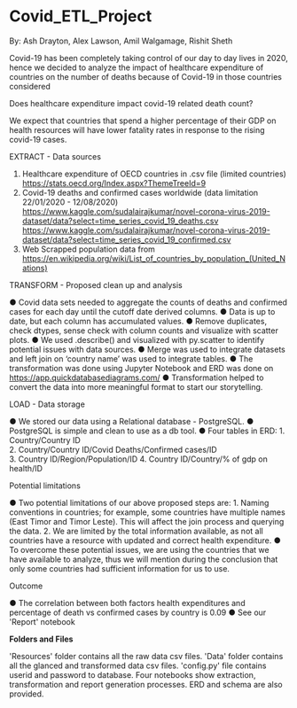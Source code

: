 # Covid_ETL_Project

By: Ash Drayton, Alex Lawson, Amil Walgamage, Rishit Sheth

Covid-19 has been completely taking control of our day to day lives in 2020, hence we decided to analyze the impact of healthcare expenditure of countries on the number of deaths because of Covid-19 in those countries considered

Does healthcare expenditure impact covid-19 related death count?

We expect that countries that spend a higher percentage of their GDP on health resources will have lower fatality rates in response to the rising covid-19 cases.

EXTRACT - Data sources 
1.	Healthcare expenditure of OECD countries in .csv file (limited countries)
		https://stats.oecd.org/Index.aspx?ThemeTreeId=9
2.	Covid-19 deaths and confirmed cases worldwide (data limitation 22/01/2020 - 12/08/2020)
		https://www.kaggle.com/sudalairajkumar/novel-corona-virus-2019-dataset/data?select=time_series_covid_19_deaths.csv
		https://www.kaggle.com/sudalairajkumar/novel-corona-virus-2019-dataset/data?select=time_series_covid_19_confirmed.csv
3.	Web Scrapped population data from
		https://en.wikipedia.org/wiki/List_of_countries_by_population_(United_Nations)

TRANSFORM - Proposed clean up and analysis

●	Covid data sets needed to aggregate the counts of deaths and confirmed cases for each day until the cutoff date derived columns.
●	Data is up to date, but each column has accumulated values. 
●	Remove duplicates, check dtypes, sense check with column counts and visualize with scatter plots.
●	We used .describe() and visualized with py.scatter to identify potential issues with data sources. 
●	Merge was used to integrate datasets and left join on ‘country name’ was used to integrate tables. 
●	The transformation was done using Jupyter Notebook and ERD was done on https://app.quickdatabasediagrams.com/
●	Transformation helped to convert the data into more meaningful format to start our storytelling.

LOAD - Data storage

●	We stored our data using a Relational database - PostgreSQL.
●	PostgreSQL is simple and clean to use as a db tool.
●	Four tables in ERD:
	1.	Country/Country ID	
	2.	Country/Country ID/Covid Deaths/Confirmed cases/ID  
	3.	Country ID/Region/Population/ID
	4.	Country ID/Country/% of gdp on health/ID

Potential limitations

●	Two potential limitations of our above proposed steps are:
	1.	Naming conventions in countries; for example, some countries have multiple names (East Timor and Timor Leste). This will affect the join process and 		querying the data.
	2.	We are limited by the total information available, as not all countries have a resource with updated and correct health expenditure.
●	To overcome these potential issues, we are using the countries that we have available to analyze, thus we will mention during the conclusion that only some countries had sufficient information for us to use.

Outcome

●	The correlation between both factors health expenditures and percentage of death vs confirmed cases by country is 0.09
●	See our 'Report' notebook 

****Folders and Files****

'Resources' folder contains all the raw data csv files. 
'Data' folder contains all the glanced and transformed data csv files. 
'config.py' file contains userid and password to database. 
Four notebooks show extraction, transformation and report generation processes. 
ERD and schema are also provided. 